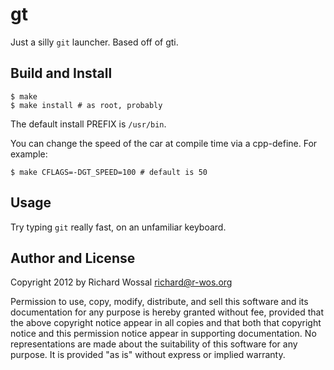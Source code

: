 gt
===

Just a silly `git` launcher. Based off of gti.

Build and Install
-----------------

    $ make
    $ make install # as root, probably

The default install PREFIX is `/usr/bin`.

You can change the speed of the car at compile time via a cpp-define.
For example:

    $ make CFLAGS=-DGT_SPEED=100 # default is 50

Usage
-----

Try typing `git` really fast, on an unfamiliar keyboard.

Author and License
------------------

Copyright 2012 by Richard Wossal <richard@r-wos.org>

Permission to use, copy, modify, distribute, and sell this software
and its documentation for any purpose is hereby granted without fee,
provided that the above copyright notice appear in all copies and
that both that copyright notice and this permission notice appear in
supporting documentation.  No representations are made about the
suitability of this software for any purpose.  It is provided "as
is" without express or implied warranty.

